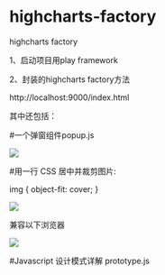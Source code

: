 # highcharts-factory

highcharts factory

1、启动项目用play framework

2、封装的highcharts factory方法

http://localhost:9000/index.html

其中还包括：

#一个弹窗组件popup.js

![](http://i.imgur.com/q4Ji8zW.png)

#用一行 CSS 居中并裁剪图片:

img {
     object-fit: cover;
}

![](http://i.imgur.com/wMl2RSf.png)

兼容以下浏览器

![](http://i.imgur.com/AhPr63d.png)

#Javascript 设计模式详解 prototype.js

